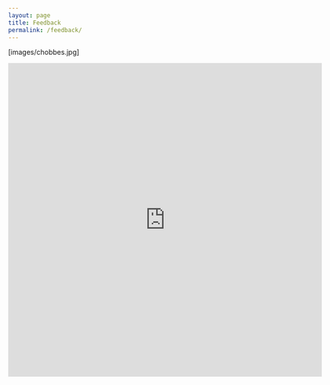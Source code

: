 ```yaml
---
layout: page
title: Feedback
permalink: /feedback/
---
```


[images/chobbes.jpg]

<iframe src="https://docs.google.com/forms/d/e/1FAIpQLScj3OZ_Ckk1qAa8w7tTvLL8HpksFl8EJ2L6g1Zvvj60k3cXnA/viewform?embedded=true" width="640" height="640" frameborder="0" marginheight="0" marginwidth="0">Loading…</iframe>